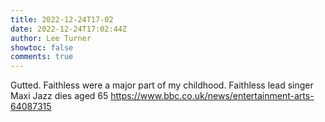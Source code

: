 ```yaml
---
title: 2022-12-24T17-02
date: 2022-12-24T17:02:44Z
author: Lee Turner
showtoc: false
comments: true
---
```


Gutted. Faithless were a major part of my childhood. Faithless lead singer Maxi Jazz dies aged 65 https://www.bbc.co.uk/news/entertainment-arts-64087315

